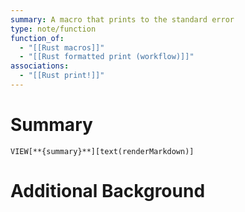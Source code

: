 ```yaml
---
summary: A macro that prints to the standard error
type: note/function
function_of:
  - "[[Rust macros]]"
  - "[[Rust formatted print (workflow)]]"
associations:
  - "[[Rust print!]]"
---
```

# Summary
`VIEW[**{summary}**][text(renderMarkdown)]`
# Additional Background
